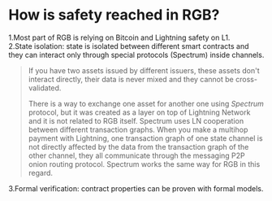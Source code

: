 # How is safety reached in RGB?

1.Most part of RGB is relying on Bitcoin and Lightning safety on L1.  
2.State isolation: state is isolated between different smart contracts and they can interact only through special protocols \(Spectrum\) inside channels. 

> If you have two assets issued by different issuers, these assets don't interact directly, their data is never mixed and they cannot be cross-validated.
>
> There is a way to exchange one asset for another one using _Spectrum_ protocol, but it was created as a layer on top of Lightning Network and it is not related to RGB itself. Spectrum uses LN cooperation between different transaction graphs. When you make a multihop payment with Lightning, one transaction graph of one state channel is not directly affected by the data from the transaction graph of the other channel, they all communicate through the messaging P2P onion routing protocol. Spectrum works the same way for RGB in this regard.

3.Formal verification: contract properties can be proven with formal models.

